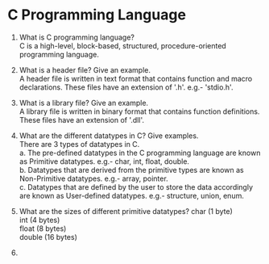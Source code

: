# C Programming Language

1. What is C programming language?  
   C is a high-level, block-based, structured, procedure-oriented programming language.
   
2. What is a header file? Give an example.  
   A header file is written in text format that contains function and macro declarations. These files have an extension of '.h'. e.g.- 'stdio.h'.  

3. What is a library file? Give an example.  
   A library file is written in binary format that contains function definitions. These files have an extension of '.dll'.

4. What are the different datatypes in C? Give examples.  
   There are 3 types of datatypes in C.  
   a. The pre-defined datatypes in the C programming language are known as Primitive datatypes. e.g.- char, int, float, double.  
   b. Datatypes that are derived from the primitive types are known as Non-Primitive datatypes. e.g.- array, pointer.  
   c. Datatypes that are defined by the user to store the data accordingly are known as User-defined datatypes. e.g.- structure, union, enum.  

5. What are the sizes of different primitive datatypes?
   char (1 byte)  
   int (4 bytes)  
   float (8 bytes)  
   double (16 bytes)  

6. 
